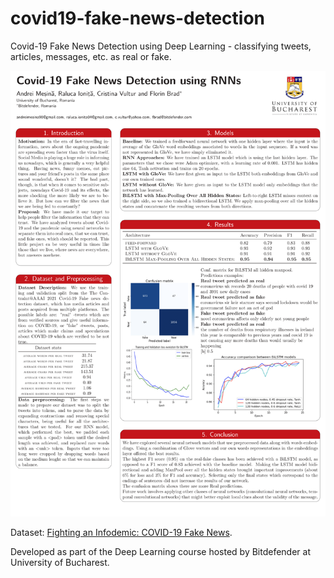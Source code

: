 # covid19-fake-news-detection
Covid-19 Fake News Detection using Deep Learning - classifying tweets, articles, messages, etc. as real or fake.

![Poster](https://github.com/andreimesina/covid19-fake-news-detection/blob/main/poster/poster.png)

Dataset: [Fighting an Infodemic: COVID-19 Fake News](https://arxiv.org/abs/2011.03327).

Developed as part of the Deep Learning course hosted by Bitdefender at University of Bucharest.
